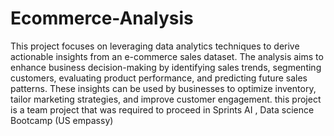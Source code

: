 # Ecommerce-Analysis
This project focuses on leveraging data analytics techniques to derive actionable insights from an e-commerce sales dataset. The analysis aims to enhance business decision-making by identifying sales trends, segmenting customers, evaluating product performance, and predicting future sales patterns. These insights can be used by businesses to optimize inventory, tailor marketing strategies, and improve customer engagement.
this project is a team project that was required to proceed in Sprints AI , Data science Bootcamp (US empassy)
